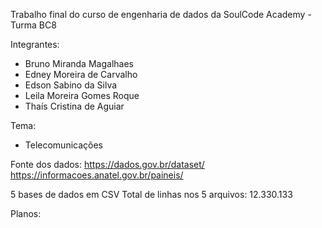 Trabalho final do curso de engenharia de dados da SoulCode Academy - Turma BC8

Integrantes:

- Bruno Miranda Magalhaes
- Edney Moreira de Carvalho
- Edson Sabino da Silva
- Leila Moreira Gomes Roque
- Thaís Cristina de Aguiar

Tema:

- Telecomunicações

Fonte dos dados: https://dados.gov.br/dataset/
   https://informacoes.anatel.gov.br/paineis/

5 bases de dados em CSV
Total de linhas nos 5 arquivos: 12.330.133


Planos:

```

```
